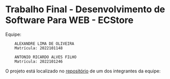 # Trabalho Final - Desenvolvimento de Software Para WEB - ECStore

Equipe:

        ALEXANDRE LIMA DE OLIVEIRA
        Matrícula: 2022101148

        ANTONIO RICARDO ALVES FILHO
        Matrícula: 2022101246

O projeto está localizado no [repositório](https://github.com/Ricardoalves07/Trabalho_final_ecomerce) de um dos integrantes da equipe:

